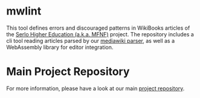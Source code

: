 # mwlint

This tool defines errors and discouraged patterns in WikiBooks articles of the [Serlo Higher Education (a.k.a. MFNF)](https://de.wikibooks.org/wiki/Mathe_f%C3%BCr_Nicht-Freaks) project.
The repository includes a cli tool reading articles parsed by our [mediawiki parser](https://github.com/vroland), as well as a WebAssembly library for editor integration.

# Main Project Repository

For more information, please have a look at our main [project repository](https://github.com/Lodifice/mfnf-pdf-export).
